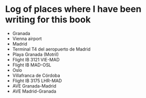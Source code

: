 # Log of places where I have been writing for this book

* Granada
* Vienna airport
* Madrid
* Terminal T4 del aeropuerto de Madrid
* Playa Granada (Motril)
* Flight IB 3121 VIE-MAD
* Flight IB MAD-OSL
* Oslo
* Villafranca de Córdoba
* Flight IB 3175 LHR-MAD
* AVE Granada-Madrid
* AVE Madrid-Granada


